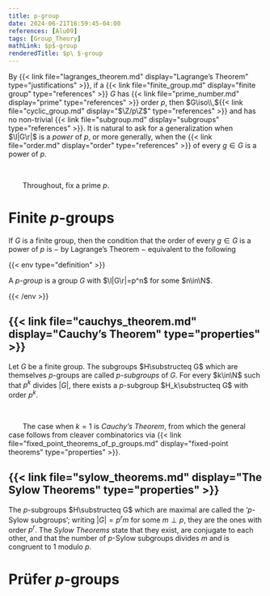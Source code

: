 ```yaml
---
title: p-group
date: 2024-06-21T16:59:45-04:00
references: [Alu09]
tags: [Group_Theory]
mathLink: $p$-group
renderedTitle: $p\ $-group
---
```


By {{< link file="lagranges_theorem.md" display="Lagrange’s Theorem" type="justifications" >}}, if a {{< link file="finite_group.md" display="finite group" type="references" >}} $G$ has {{< link file="prime_number.md" display="prime" type="references" >}} order $p$, then $G\iso\\,${{< link file="cyclic_group.md" display="$\Z/p\Z$" type="references" >}} and has no non-trivial {{< link file="subgroup.md" display="subgroups" type="references" >}}. It is natural to ask for a generalization when $\l|G\r|$ is a *power* of $p$, or more generally, when the {{< link file="order.md" display="order" type="references" >}} of every $g\in G$ is a power of $p$.

<br>

&emsp;&emsp;Throughout, fix a prime $p$.

# Finite $p$-groups

If $G$ is a finite group, then the condition that the order of every $g\in G$ is a power of $p$ is $-$ by Lagrange’s Theorem $-$ equivalent to the following

{{< env type="definition" >}}

A *$p$-group* is a group $G$ with $\l|G\r|=p^n$ for some $n\in\N$.

{{< /env >}}

## {{< link file="cauchys_theorem.md" display="Cauchy’s Theorem" type="properties" >}}

Let $G$ be a finite group. The subgroups $H\substructeq G$ which are themselves $p$-groups are called *$p$-subgroups* of $G$. For every $k\in\N$ such that $p^k$ divides $|G|$, there exists a $p$-subgroup $H_k\substructeq G$ with order $p^k$.

<br>

&emsp;&emsp;The case when $k=1$ is *Cauchy’s Theorem*, from which the general case follows from cleaver combinatorics via {{< link file="fixed_point_theorems_of_p_groups.md" display="fixed-point theorems" type="properties" >}}.

## {{< link file="sylow_theorems.md" display="The Sylow Theorems" type="properties" >}}

The $p$-subgroups $H\substructeq G$ which are maximal are called the ‘$p$-Sylow subgroups’; writing $|G|=p^rm$ for some $m\perp p$, they are the ones with order $p^r$. The *Sylow Theorems* state that they exist, are conjugate to each other, and that the number of $p$-Sylow subgroups divides $m$ and is congruent to $1$ modulo $p$.

# Prüfer $p$-groups
